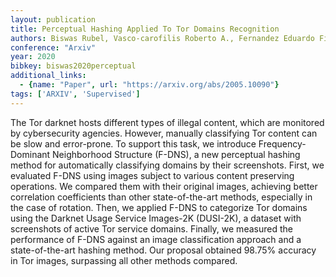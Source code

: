 ```yaml
---
layout: publication
title: Perceptual Hashing Applied To Tor Domains Recognition
authors: Biswas Rubel, Vasco-carofilis Roberto A., Fernandez Eduardo Fidalgo, Martino Francisco Jáñez, Medina Pablo Blanco
conference: "Arxiv"
year: 2020
bibkey: biswas2020perceptual
additional_links:
  - {name: "Paper", url: "https://arxiv.org/abs/2005.10090"}
tags: ['ARXIV', 'Supervised']
---
```

The Tor darknet hosts different types of illegal content, which are monitored
by cybersecurity agencies. However, manually classifying Tor content can be
slow and error-prone. To support this task, we introduce Frequency-Dominant
Neighborhood Structure (F-DNS), a new perceptual hashing method for
automatically classifying domains by their screenshots. First, we evaluated
F-DNS using images subject to various content preserving operations. We
compared them with their original images, achieving better correlation
coefficients than other state-of-the-art methods, especially in the case of
rotation. Then, we applied F-DNS to categorize Tor domains using the Darknet
Usage Service Images-2K (DUSI-2K), a dataset with screenshots of active Tor
service domains. Finally, we measured the performance of F-DNS against an image
classification approach and a state-of-the-art hashing method. Our proposal
obtained 98.75% accuracy in Tor images, surpassing all other methods compared.

